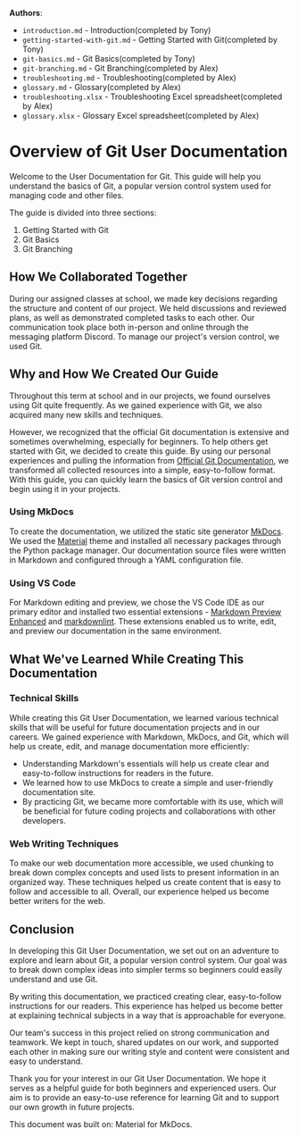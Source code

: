 **Authors**:

- `introduction.md` - Introduction(completed by Tony)
- `getting-started-with-git.md` - Getting Started with Git(completed by Tony)
- `git-basics.md` - Git Basics(completed by Tony)
- `git-branching.md` - Git Branching(completed by Alex)
- `troubleshooting.md` - Troubleshooting(completed by Alex)
- `glossary.md` - Glossary(completed by Alex)
- `troubleshooting.xlsx` - Troubleshooting Excel spreadsheet(completed by Alex)
- `glossary.xlsx` - Glossary Excel spreadsheet(completed by Alex)

# Overview of Git User Documentation

Welcome to the User Documentation for Git. This guide will help you understand the basics of Git, a popular version control system used for managing code and other files.

The guide is divided into three sections:

1. Getting Started with Git
2. Git Basics
3. Git Branching

## How We Collaborated Together

During our assigned classes at school, we made key decisions regarding the structure and content of our project. We held discussions and reviewed plans, as well as demonstrated completed tasks to each other. Our communication took place both in-person and online through the messaging platform Discord. To manage our project's version control, we used Git.

## Why and How We Created Our Guide

Throughout this term at school and in our projects, we found ourselves using Git quite frequently. As we gained experience with Git, we also acquired many new skills and techniques.

However, we recognized that the official Git documentation is extensive and sometimes overwhelming, especially for beginners. To help others get started with Git, we decided to create this guide. By using our personal experiences and pulling the information from [Official Git Documentation](https://git-scm.com/doc), we transformed all collected resources into a simple, easy-to-follow format. With this guide, you can quickly learn the basics of Git version control and begin using it in your projects.

### Using MkDocs

To create the documentation, we utilized the static site generator [MkDocs](https://www.mkdocs.org/). We used the [Material](https://squidfunk.github.io/mkdocs-material/) theme and installed all necessary packages through the Python package manager. Our documentation source files were written in Markdown and configured through a YAML configuration file.

### Using VS Code

For Markdown editing and preview, we chose the VS Code IDE as our primary editor and installed two essential extensions - [Markdown Preview Enhanced](https://marketplace.visualstudio.com/items?itemName=shd101wyy.markdown-preview-enhanced) and [markdownlint](https://marketplace.visualstudio.com/items?itemName=DavidAnson.vscode-markdownlint). These extensions enabled us to write, edit, and preview our documentation in the same environment.

## What We've Learned While Creating This Documentation

### Technical Skills

While creating this Git User Documentation, we learned various technical skills that will be useful for future documentation projects and in our careers. We gained experience with Markdown, MkDocs, and Git, which will help us create, edit, and manage documentation more efficiently:
- Understanding Markdown's essentials will help us create clear and easy-to-follow instructions for readers in the future.
- We learned how to use MkDocs to create a simple and user-friendly documentation site.
- By practicing Git, we became more comfortable with its use, which will be beneficial for future coding projects and collaborations with other developers.

### Web Writing Techniques

To make our web documentation more accessible, we used chunking to break down complex concepts and used lists to present information in an organized way. These techniques helped us create content that is easy to follow and accessible to all. Overall, our experience helped us become better writers for the web.

## Conclusion

In developing this Git User Documentation, we set out on an adventure to explore and learn about Git, a popular version control system. Our goal was to break down complex ideas into simpler terms so beginners could easily understand and use Git.

By writing this documentation, we practiced creating clear, easy-to-follow instructions for our readers. This experience has helped us become better at explaining technical subjects in a way that is approachable for everyone.

Our team's success in this project relied on strong communication and teamwork. We kept in touch, shared updates on our work, and supported each other in making sure our writing style and content were consistent and easy to understand.

Thank you for your interest in our Git User Documentation. We hope it serves as a helpful guide for both beginners and experienced users. Our aim is to provide an easy-to-use reference for learning Git and to support our own growth in future projects.

This document was built on: Material for MkDocs.
